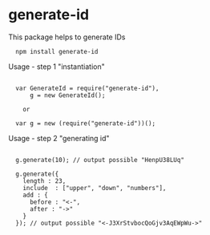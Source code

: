 
# generate-id

This package helps to generate IDs

```shell
  npm install generate-id
```

Usage - step 1 "instantiation"

```shell

  var GenerateId = require("generate-id"),
      g = new GenerateId();

    or

  var g = new (require("generate-id"))();

```

Usage - step 2 "generating id"

```shell

  g.generate(10); // output possible "HenpU38LUq"

  g.generate({
    length : 23,
    include  : ["upper", "down", "numbers"],
    add : {
      before : "<-",
      after : "->"
    }
  }); // output possible "<-J3XrStvbocQoGjv3AqEWpWu->"

```
